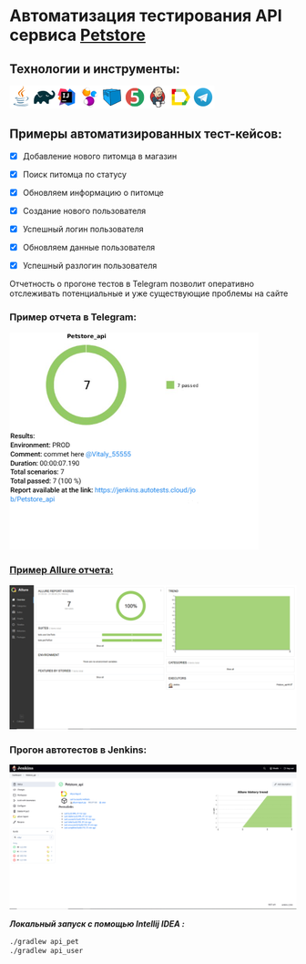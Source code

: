 # Автоматизация тестирования API сервиса [Petstore](https://petstore.swagger.io/)


## <a name="Технологии и инструменты">**Технологии и инструменты:**</a>


[![Java.png](icons/Java.png)](https://www.java.com)[![Gradle](/icons/Gradle.png)](https://gradle.org)[![IntelliJ IDEA](/icons/Intelij_IDEA.png)](https://www.jetbrains.com/idea)[![Selenide](/icons/Selenide.png)](https://selenide.org)[![Selenoid](/icons/Selenoid.png)](https://aerokube.com/selenoid)[![JUnit 5](/icons/JUnit5.png)](https://junit.org/junit5)[![Jenkins (1).png](icons/Jenkins%20%281%29.png)](https://www.jenkins.io)[![Allure Report](/icons/Allure_Report.png)](https://docs.qameta.io/allure)[![Telegram](/icons/Telegram.png)](https://telegram.org)

## <a name="Примеры автоматизированных тест-кейсов">**Примеры автоматизированных тест-кейсов:**</a>

- [x] Добавление нового питомца в магазин
- [x] Поиск питомца по статусу
- [x] Обновляем информацию о питомце
- [x] Создание нового пользователя
- [x] Успешный логин пользователя
- [x] Обновляем данные пользователя
- [x] Успешный разлогин пользователя


Отчетность о прогоне тестов в Telegram позволит оперативно отслеживать потенциальные и уже существующие проблемы на сайте

### **Пример отчета в Telegram:**

<img src="/images/Telegram_api.png"> 

### [**Пример Allure отчета:**](https://jenkins.autotests.cloud/job/Centicore-test/15/allure)

<img src="/images/Allure_api.PNG"> 

### Прогон автотестов в Jenkins:

<img src="/images/Jenkins_api.PNG">



***Локальный запуск с помощью Intellij IDEA :***
```bash  
./gradlew api_pet
./gradlew api_user
```


